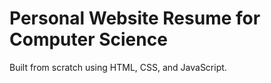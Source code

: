 # Personal Website Resume for Computer Science

Built from scratch using HTML, CSS, and JavaScript. 

